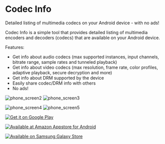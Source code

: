 # Codec Info
Detailed listing of multimedia codecs on your Android device - with no ads!

Codec Info is a simple tool that provides detailed listing of multimedia encoders and decoders (codecs) that are available on your Android device.

Features:
- Get info about audio codecs (max supported instances, input channels, bitrate range, sample rates and tunneled playback)
- Get info about video codecs (max resolution, frame rate, color profiles, adaptive playback, secure decryption and more)
- Get info about DRM supported by the device
- Easily share codec/DRM info with others
- No ads!

![phone_screen2](https://user-images.githubusercontent.com/3923037/92001672-41bf4c80-ed3f-11ea-916d-0dd2d62931b1.png)
![phone_screen3](https://user-images.githubusercontent.com/3923037/92001686-4552d380-ed3f-11ea-9421-dce8936601d5.png)

![phone_screen4](https://user-images.githubusercontent.com/3923037/92001692-47b52d80-ed3f-11ea-9330-79a972432246.png)
![phone_screen5](https://user-images.githubusercontent.com/3923037/92001696-484dc400-ed3f-11ea-8cf4-b66169007832.png)



<a href='https://play.google.com/store/apps/details?id=com.parseus.codecinfo&pcampaignid=MKT-Other-global-all-co-prtnr-py-PartBadge-Mar2515-1'><img alt='Get it on Google Play' src='https://play.google.com/intl/en_us/badges/images/generic/en_badge_web_generic.png'/></a>

<a href='http://www.amazon.com/gp/product/B07H4ZR164/ref=mas_pm_codec_info'><img alt='Available at Amazon Appstore for Android' src='https://images-na.ssl-images-amazon.com/images/G/01/mobile-apps/devportal2/res/images/amazon-appstore-badge-english-black.png' /></a>

<a href="https://galaxy.store/codecinfo"><img src="https://img.samsungapps.com/seller/images/badges/galaxyStore/png_big/GalaxyStore_English.png?ver=1598854688000" alt="Available on Samsung Galaxy Store" style="max-width: 100%; height: auto;"></a>
